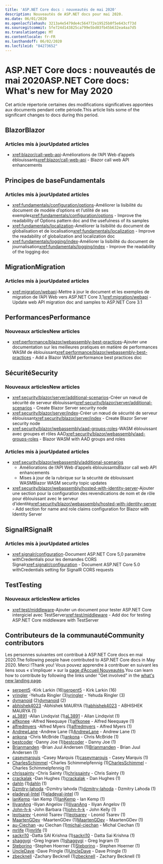 ```yaml
---
title: 'ASP.NET Core docs : nouveautés de mai 2020'
description: Nouveautés de ASP.NET docs pour mai 2020.
ms.date: 06/01/2020
ms.openlocfilehash: 3213a4e5479de4c564772e19525b0f5e643cf73d
ms.sourcegitcommit: 5fe724d143825ca799e5bd03fb45b632ea4aa7d5
ms.translationtype: MT
ms.contentlocale: fr-FR
ms.lasthandoff: 06/02/2020
ms.locfileid: "84273652"
---
```

# <a name="aspnet-core-docs-whats-new-for-may-2020"></a><span data-ttu-id="5284b-103">ASP.NET Core docs : nouveautés de mai 2020</span><span class="sxs-lookup"><span data-stu-id="5284b-103">ASP.NET Core docs: What's new for May 2020</span></span>

<span data-ttu-id="5284b-104">Cet article répertorie certaines des modifications significatives apportées aux documents pendant cette période.</span><span class="sxs-lookup"><span data-stu-id="5284b-104">This article lists some of the significant changes to docs during this period.</span></span>

## <a name="blazor"></a><span data-ttu-id="5284b-105">Blazor</span><span class="sxs-lookup"><span data-stu-id="5284b-105">Blazor</span></span>

### <a name="updated-articles"></a><span data-ttu-id="5284b-106">Articles mis à jour</span><span class="sxs-lookup"><span data-stu-id="5284b-106">Updated articles</span></span>

- <span data-ttu-id="5284b-107"><xref:blazor/call-web-api>-Améliorations de l’API Web d’appels éblouissants</span><span class="sxs-lookup"><span data-stu-id="5284b-107"><xref:blazor/call-web-api> - Blazor call web API enhancements</span></span>

## <a name="fundamentals"></a><span data-ttu-id="5284b-108">Principes de base</span><span class="sxs-lookup"><span data-stu-id="5284b-108">Fundamentals</span></span>

### <a name="updated-articles"></a><span data-ttu-id="5284b-109">Articles mis à jour</span><span class="sxs-lookup"><span data-stu-id="5284b-109">Updated articles</span></span>

- <span data-ttu-id="5284b-110"><xref:fundamentals/configuration/options>-Améliorer la lisibilité du document de modèle d’options et l’utilité de ses exemples</span><span class="sxs-lookup"><span data-stu-id="5284b-110"><xref:fundamentals/configuration/options> - Improve the readability of Options pattern doc and the usefulness of its samples</span></span>
- <span data-ttu-id="5284b-111"><xref:fundamentals/localization>-Améliorer la lisibilité du document de globalisation et de localisation</span><span class="sxs-lookup"><span data-stu-id="5284b-111"><xref:fundamentals/localization> - Improve the readability of globalization and localization doc</span></span>
- <span data-ttu-id="5284b-112"><xref:fundamentals/logging/index>-Améliorer la lisibilité du document de journalisation</span><span class="sxs-lookup"><span data-stu-id="5284b-112"><xref:fundamentals/logging/index> - Improve the readability of the logging doc</span></span>

## <a name="migration"></a><span data-ttu-id="5284b-113">Migration</span><span class="sxs-lookup"><span data-stu-id="5284b-113">Migration</span></span>

### <a name="updated-articles"></a><span data-ttu-id="5284b-114">Articles mis à jour</span><span class="sxs-lookup"><span data-stu-id="5284b-114">Updated articles</span></span>

- <span data-ttu-id="5284b-115"><xref:migration/webapi>-Mettre à jour le document et les exemples de migration de l’API Web vers ASP.NET Core 3,1</span><span class="sxs-lookup"><span data-stu-id="5284b-115"><xref:migration/webapi> - Update web API migration doc and samples to ASP.NET Core 3.1</span></span>

## <a name="performance"></a><span data-ttu-id="5284b-116">Performances</span><span class="sxs-lookup"><span data-stu-id="5284b-116">Performance</span></span>

### <a name="new-articles"></a><span data-ttu-id="5284b-117">Nouveaux articles</span><span class="sxs-lookup"><span data-stu-id="5284b-117">New articles</span></span>

- <span data-ttu-id="5284b-118"><xref:performance/blazor/webassembly-best-practices>-Ajouter une documentation sur les meilleures pratiques en matière de performances WASM de éblouissant</span><span class="sxs-lookup"><span data-stu-id="5284b-118"><xref:performance/blazor/webassembly-best-practices> - Add a Blazor WASM performance best practices doc</span></span>

## <a name="security"></a><span data-ttu-id="5284b-119">Sécurité</span><span class="sxs-lookup"><span data-stu-id="5284b-119">Security</span></span>

### <a name="new-articles"></a><span data-ttu-id="5284b-120">Nouveaux articles</span><span class="sxs-lookup"><span data-stu-id="5284b-120">New articles</span></span>

- <span data-ttu-id="5284b-121"><xref:security/blazor/server/additional-scenarios>-Créer un nœud de sécurité de serveur éblouissant</span><span class="sxs-lookup"><span data-stu-id="5284b-121"><xref:security/blazor/server/additional-scenarios> - Create Blazor Server security node</span></span>
- <span data-ttu-id="5284b-122"><xref:security/blazor/server/index>-Créer un nœud de sécurité de serveur éblouissant</span><span class="sxs-lookup"><span data-stu-id="5284b-122"><xref:security/blazor/server/index> - Create Blazor Server security node</span></span>
- <span data-ttu-id="5284b-123"><xref:security/blazor/webassembly/aad-groups-roles>-WASM éblouissant avec groupes et rôles AAD</span><span class="sxs-lookup"><span data-stu-id="5284b-123"><xref:security/blazor/webassembly/aad-groups-roles> - Blazor WASM with AAD groups and roles</span></span>

### <a name="updated-articles"></a><span data-ttu-id="5284b-124">Articles mis à jour</span><span class="sxs-lookup"><span data-stu-id="5284b-124">Updated articles</span></span>

- <xref:security/blazor/webassembly/additional-scenarios>
  - <span data-ttu-id="5284b-125">Améliorations de l’API Web d’appels éblouissants</span><span class="sxs-lookup"><span data-stu-id="5284b-125">Blazor call web API enhancements</span></span>
  - <span data-ttu-id="5284b-126">Mises à jour de la rubrique sur la sécurité de éblouissant WASM</span><span class="sxs-lookup"><span data-stu-id="5284b-126">Blazor WASM security topic updates</span></span>
- <span data-ttu-id="5284b-127"><xref:security/blazor/webassembly/hosted-with-identity-server>-Ajouter une section pour la configuration des revendications de nom et de rôle pour éblouissant avec le serveur d’identité</span><span class="sxs-lookup"><span data-stu-id="5284b-127"><xref:security/blazor/webassembly/hosted-with-identity-server> - Add section for name and role claims configuration for Blazor with Identity Server</span></span>

## <a name="signalr"></a><span data-ttu-id="5284b-128">SignalR</span><span class="sxs-lookup"><span data-stu-id="5284b-128">SignalR</span></span>

### <a name="updated-articles"></a><span data-ttu-id="5284b-129">Articles mis à jour</span><span class="sxs-lookup"><span data-stu-id="5284b-129">Updated articles</span></span>

- <span data-ttu-id="5284b-130"><xref:signalr/configuration>-Document ASP.NET Core 5,0 paramètre withCredentials pour les demandes CORS Signalr</span><span class="sxs-lookup"><span data-stu-id="5284b-130"><xref:signalr/configuration> - Document ASP.NET Core 5.0 withCredentials setting for SignalR CORS requests</span></span>

## <a name="testing"></a><span data-ttu-id="5284b-131">Test</span><span class="sxs-lookup"><span data-stu-id="5284b-131">Testing</span></span>

### <a name="new-articles"></a><span data-ttu-id="5284b-132">Nouveaux articles</span><span class="sxs-lookup"><span data-stu-id="5284b-132">New articles</span></span>

- <span data-ttu-id="5284b-133"><xref:test/middleware>-Ajouter un document pour tester ASP.NET Core intergiciel avec TestServer</span><span class="sxs-lookup"><span data-stu-id="5284b-133"><xref:test/middleware> - Add doc for testing ASP.NET Core middleware with TestServer</span></span>

## <a name="community-contributors"></a><span data-ttu-id="5284b-134">Contributeurs de la communauté</span><span class="sxs-lookup"><span data-stu-id="5284b-134">Community contributors</span></span>

<span data-ttu-id="5284b-135">Les personnes suivantes ont contribué à ASP.NET Core docs en mai 2020.</span><span class="sxs-lookup"><span data-stu-id="5284b-135">The following people have contributed to ASP.NET Core docs in May 2020.</span></span> <span data-ttu-id="5284b-136">Merci !</span><span class="sxs-lookup"><span data-stu-id="5284b-136">Thank you!</span></span> <span data-ttu-id="5284b-137">Vous pouvez apprendre à contribuer en suivant les liens sous « s’impliquer » sur la [page d’Accueil Nouveautés](index.yml).</span><span class="sxs-lookup"><span data-stu-id="5284b-137">You can learn how to contribute by following the links under "Get involved" in the [what's new landing page](index.yml).</span></span>

- <span data-ttu-id="5284b-138">[serpent5](https://github.com/serpent5) -Kirk Larkin (16)</span><span class="sxs-lookup"><span data-stu-id="5284b-138">[serpent5](https://github.com/serpent5) - Kirk Larkin (16)</span></span>
- <span data-ttu-id="5284b-139">[yringler](https://github.com/yringler) -Yehuda Ringler (3)</span><span class="sxs-lookup"><span data-stu-id="5284b-139">[yringler](https://github.com/yringler) - Yehuda Ringler (3)</span></span>
- <span data-ttu-id="5284b-140">[dymanoid](https://github.com/dymanoid) (2)</span><span class="sxs-lookup"><span data-stu-id="5284b-140">[dymanoid](https://github.com/dymanoid) (2)</span></span>
- <span data-ttu-id="5284b-141">[abhishek4023](https://github.com/abhishek4023) -Abhishek MAURYA (1)</span><span class="sxs-lookup"><span data-stu-id="5284b-141">[abhishek4023](https://github.com/abhishek4023) - ABHISHEK MAURYA (1)</span></span>
- <span data-ttu-id="5284b-142">[aL3891](https://github.com/aL3891) -Allan Lindqvist (1)</span><span class="sxs-lookup"><span data-stu-id="5284b-142">[aL3891](https://github.com/aL3891) - Allan Lindqvist (1)</span></span>
- <span data-ttu-id="5284b-143">[alfkonee](https://github.com/alfkonee) -Alfred Neequaye (1)</span><span class="sxs-lookup"><span data-stu-id="5284b-143">[alfkonee](https://github.com/alfkonee) - Alfred Neequaye (1)</span></span>
- <span data-ttu-id="5284b-144">[alfredmyers](https://github.com/alfredmyers) -Alfred Myers (1)</span><span class="sxs-lookup"><span data-stu-id="5284b-144">[alfredmyers](https://github.com/alfredmyers) - Alfred Myers (1)</span></span>
- <span data-ttu-id="5284b-145">[AndrewLane](https://github.com/AndrewLane) -Andrew Lane (1)</span><span class="sxs-lookup"><span data-stu-id="5284b-145">[AndrewLane](https://github.com/AndrewLane) - Andrew Lane (1)</span></span>
- <span data-ttu-id="5284b-146">[ankona](https://github.com/ankona) -Chris McBride (1)</span><span class="sxs-lookup"><span data-stu-id="5284b-146">[ankona](https://github.com/ankona) - Chris McBride (1)</span></span>
- <span data-ttu-id="5284b-147">[bestcoder](https://github.com/bestcoder) -Danny Joe (1)</span><span class="sxs-lookup"><span data-stu-id="5284b-147">[bestcoder](https://github.com/bestcoder) - Danny Joe (1)</span></span>
- <span data-ttu-id="5284b-148">[Brianmanden](https://github.com/Brianmanden) -Brian Juul Andersen (1)</span><span class="sxs-lookup"><span data-stu-id="5284b-148">[Brianmanden](https://github.com/Brianmanden) - Brian Juul Andersen (1)</span></span>
- <span data-ttu-id="5284b-149">[caseymarquis](https://github.com/caseymarquis) -Casey Marquis (1)</span><span class="sxs-lookup"><span data-stu-id="5284b-149">[caseymarquis](https://github.com/caseymarquis) - Casey Marquis (1)</span></span>
- <span data-ttu-id="5284b-150">[CharlesSchimmel](https://github.com/CharlesSchimmel) -Charles Schimmelpfennig (1)</span><span class="sxs-lookup"><span data-stu-id="5284b-150">[CharlesSchimmel](https://github.com/CharlesSchimmel) - Charles Schimmelpfennig (1)</span></span>
- <span data-ttu-id="5284b-151">[chrissainty](https://github.com/chrissainty) -Chris Sainty (1)</span><span class="sxs-lookup"><span data-stu-id="5284b-151">[chrissainty](https://github.com/chrissainty) - Chris Sainty (1)</span></span>
- <span data-ttu-id="5284b-152">[crackalak](https://github.com/crackalak) -Dan Hughes (1)</span><span class="sxs-lookup"><span data-stu-id="5284b-152">[crackalak](https://github.com/crackalak) - Dan Hughes (1)</span></span>
- <span data-ttu-id="5284b-153">[dahln](https://github.com/dahln) (1)</span><span class="sxs-lookup"><span data-stu-id="5284b-153">[dahln](https://github.com/dahln) (1)</span></span>
- <span data-ttu-id="5284b-154">[Dzmitry-lahoda](https://github.com/dzmitry-lahoda) -Dzmitry lahoda (1)</span><span class="sxs-lookup"><span data-stu-id="5284b-154">[dzmitry-lahoda](https://github.com/dzmitry-lahoda) - Dzmitry Lahoda (1)</span></span>
- <span data-ttu-id="5284b-155">[eladeyal-Intel](https://github.com/eladeyal-intel) (1)</span><span class="sxs-lookup"><span data-stu-id="5284b-155">[eladeyal-intel](https://github.com/eladeyal-intel) (1)</span></span>
- <span data-ttu-id="5284b-156">[IanKemp](https://github.com/IanKemp) -Ian Kemp (1)</span><span class="sxs-lookup"><span data-stu-id="5284b-156">[IanKemp](https://github.com/IanKemp) - Ian Kemp (1)</span></span>
- <span data-ttu-id="5284b-157">[IliyanAng](https://github.com/IliyanAng) -Iliyan Angelov (1)</span><span class="sxs-lookup"><span data-stu-id="5284b-157">[IliyanAng](https://github.com/IliyanAng) - Iliyan Angelov (1)</span></span>
- <span data-ttu-id="5284b-158">[John-h-k](https://github.com/john-h-k) -John Barbara (1)</span><span class="sxs-lookup"><span data-stu-id="5284b-158">[john-h-k](https://github.com/john-h-k) - John Kelly (1)</span></span>
- <span data-ttu-id="5284b-159">[leotsarev](https://github.com/leotsarev) -Leonid Tsarev (1)</span><span class="sxs-lookup"><span data-stu-id="5284b-159">[leotsarev](https://github.com/leotsarev) - Leonid Tsarev (1)</span></span>
- <span data-ttu-id="5284b-160">[MaartenGDev](https://github.com/MaartenGDev) -MaartenGDev (1)</span><span class="sxs-lookup"><span data-stu-id="5284b-160">[MaartenGDev](https://github.com/MaartenGDev) - MaartenGDev (1)</span></span>
- <span data-ttu-id="5284b-161">[au-Ciechan](https://github.com/michal-ciechan) -au Ciechan (1)</span><span class="sxs-lookup"><span data-stu-id="5284b-161">[michal-ciechan](https://github.com/michal-ciechan) - Michal Ciechan (1)</span></span>
- <span data-ttu-id="5284b-162">[mrlife](https://github.com/mrlife) (1)</span><span class="sxs-lookup"><span data-stu-id="5284b-162">[mrlife](https://github.com/mrlife) (1)</span></span>
- <span data-ttu-id="5284b-163">[sackri10](https://github.com/sackri10) -Datta SAI Krishna (1)</span><span class="sxs-lookup"><span data-stu-id="5284b-163">[sackri10](https://github.com/sackri10) - Datta Sai Krishna (1)</span></span>
- <span data-ttu-id="5284b-164">[shaggygi](https://github.com/shaggygi) -Greg Ingram (1)</span><span class="sxs-lookup"><span data-stu-id="5284b-164">[shaggygi](https://github.com/shaggygi) - Greg Ingram (1)</span></span>
- <span data-ttu-id="5284b-165">[Steborino](https://github.com/Steborino) -Stephen Hoerner (1)</span><span class="sxs-lookup"><span data-stu-id="5284b-165">[Steborino](https://github.com/Steborino) - Stephen Hoerner (1)</span></span>
- <span data-ttu-id="5284b-166">[UncleDave](https://github.com/UncleDave) -Dave Pringle (1)</span><span class="sxs-lookup"><span data-stu-id="5284b-166">[UncleDave](https://github.com/UncleDave) - Dave Pringle (1)</span></span>
- <span data-ttu-id="5284b-167">[zbecknell](https://github.com/zbecknell) -Zachary Becknell (1)</span><span class="sxs-lookup"><span data-stu-id="5284b-167">[zbecknell](https://github.com/zbecknell) - Zachary Becknell (1)</span></span>
